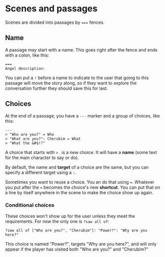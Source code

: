 # Scenes and passages

Scenes are divided into passages by `===` fences.

## Name

A passage may start with a name. This goes right after the fence and ends with a colon, like this:

```
===
Angel description:
```

You can put a `!` before a name to indicate to the user that going to this passage will move the story along, so if they want to explore the conversation further they should save this for last.

## Choices

At the end of a passage, you have a `---` marker and a group of choices, like this:

```
---
> "Who are you?" = Who
> "What are you?": Cherubim = What
> "What the &#$!?"
```

A choice that starts with `> ` is a new choice. It will have a **name** (some text for the main character to say or do).

By default, the name and **target** of a choice are the same, but you can specify a different target using a `:`.

Sometimes you want to reuse a choice. You an do that using `=`. Whatever you put after the `=` becomes the choice's new **shortcut**. You can put that on a line by itself anywhere in the scene to make the choice show up again.

### Conditional choices

These choices won't show up for the user unless they meet the requirements. For now the only one is `?saw all of`:

```
?saw all of ["Who are you?", "Cherubim"]: "Power?": "Why are you here?"
```

This choice is named "Power?", targets "Why are you here?", and will only appear if the player has visited both "Who are you?" and "Cherubim?"